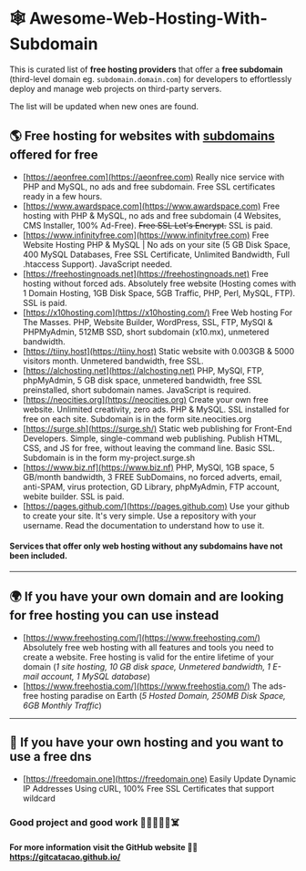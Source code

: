 # 🕸️ Awesome-Web-Hosting-With-Subdomain
This is curated list of **free hosting providers** that offer a **free subdomain** (third-level domain eg. `subdomain.domain.com`) for developers to effortlessly deploy and manage web projects on third-party servers.

The list will be updated when new ones are found.

## 🌎 Free hosting for websites with <ins>subdomains</ins> offered for free

* [https://aeonfree.com](https://aeonfree.com) Really nice service with PHP and MySQL, no ads and free subdomain. Free SSL certificates ready in a few hours.
* [https://www.awardspace.com](https://www.awardspace.com) Free hosting with PHP & MySQL, no ads and free subdomain (4 Websites, CMS Installer, 100% Ad-Free). ~~Free SSL Let's Encrypt.~~ SSL is paid.
* [https://www.infinityfree.com](https://www.infinityfree.com) Free Website Hosting PHP & MySQL | No ads on your site (5 GB Disk Space, 400 MySQL Databases, Free SSL Certificate, Unlimited Bandwidth, Full .htaccess Support). JavaScript needed.
* [https://freehostingnoads.net](https://freehostingnoads.net) Free hosting without forced ads. Absolutely free website (Hosting comes with 1 Domain Hosting, 1GB Disk Space, 5GB Traffic, PHP, Perl, MySQL, FTP). SSL is paid.
* [https://x10hosting.com](https://x10hosting.com/) Free Web hosting For The Masses. PHP, Website Builder, WordPress, SSL, FTP, MySQl & PHPMyAdmin, 512MB SSD, short subdomain (x10.mx), unmetered bandwidth.
* [https://tiiny.host](https://tiiny.host) Static website with 0.003GB & 5000 visitors month. Unmetered bandwidth, free SSL.
* [https://alchosting.net](https://alchosting.net) PHP, MySQl, FTP, phpMyAdmin, 5 GB disk space, unmetered bandwidth, free SSL preinstalled, short subdomain names. JavaScript is required.
* [https://neocities.org](https://neocities.org) Create your own free website. Unlimited creativity, zero ads. PHP & MySQL. SSL installed for free on each site. Subdomain is in the form site.neocities.org
* [https://surge.sh](https://surge.sh/) Static web publishing for Front-End Developers. Simple, single-command web publishing. Publish HTML, CSS, and JS for free, without leaving the command line. Basic SSL. Subdomain is in the form my-project.surge.sh
* [https://www.biz.nf](https://www.biz.nf) PHP, MySQl, 1GB space, 5 GB/month bandwidth, 3 FREE SubDomains, no forced adverts, email, anti-SPAM, virus protection, GD Library, phpMyAdmin, FTP account, webite builder. SSL is paid.
* [https://pages.github.com/](https://pages.github.com) Use your github to create your site. It's very simple. Use a repository with your username. Read the documentation to understand how to use it.

#### Services that offer only web hosting without any subdomains have not been included.




<hr>





## 🌍 If you have your own domain and are looking for free hosting you can use instead
* [https://www.freehosting.com/](https://www.freehosting.com/) Absolutely free web hosting with all features and tools you need to create a website. Free hosting is valid for the entire lifetime of your domain (*1 site hosting, 10 GB disk space, Unmetered bandwidth, 1 E-mail account, 1 MySQL database*)
* [https://www.freehostia.com/](https://www.freehostia.com/) The ads-free hosting paradise on Earth (*5 Hosted Domain, 250MB Disk Space, 6GB Monthly Traffic*)




<hr>

## 🍌 If you have your own hosting and you want to use a free dns
* [https://freedomain.one](https://freedomain.one) Easily Update Dynamic IP Addresses Using cURL, 100% Free SSL Certificates that support wildcard






### Good project and good work 👻🫡👋🧟‍♂️☠️
#### For more information visit the GitHub website 👨‍💻 https://gitcatacao.github.io/
